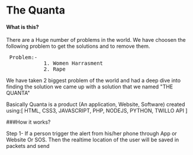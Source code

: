 # The Quanta

<h4>What is this?</h4>
There are a Huge number of problems in the world. We have choosen the following problem to get the solutions and to remove them.

 <pre> Problem:-
            1. Women Harrasment
            2. Rape </pre>
We have taken 2 biggest problem of the world and had a deep dive into finding the solution we came up with a solution that we named "THE QUANTA"

Basically Quanta is a product (An application, Website, Software) created using:[ HTML, CSS3, JAVASCRIPT, PHP, NODEJS, PYTHON, TWILLO API ]

###How it works?

Step 1-
If a person trigger the alert from his/her phone through App or Website Or SOS. Then the realtime location of the user will be saved in packets and send

